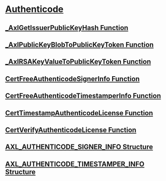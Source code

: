 # [Authenticode](index.md)
## [_AxlGetIssuerPublicKeyHash Function](axlgetissuerpublickeyhash-function.md)
## [_AxlPublicKeyBlobToPublicKeyToken Function](axlpublickeyblobtopublickeytoken-function.md)
## [_AxlRSAKeyValueToPublicKeyToken Function](axlrsakeyvaluetopublickeytoken-function.md)
## [CertFreeAuthenticodeSignerInfo Function](certfreeauthenticodesignerinfo-function.md)
## [CertFreeAuthenticodeTimestamperInfo Function](certfreeauthenticodetimestamperinfo-function.md)
## [CertTimestampAuthenticodeLicense Function](certtimestampauthenticodelicense-function.md)
## [CertVerifyAuthenticodeLicense Function](certverifyauthenticodelicense-function.md)
## [AXL_AUTHENTICODE_SIGNER_INFO Structure](axl-authenticode-signer-info-structure.md)
## [AXL_AUTHENTICODE_TIMESTAMPER_INFO Structure](axl-authenticode-timestamper-info-structure.md)
